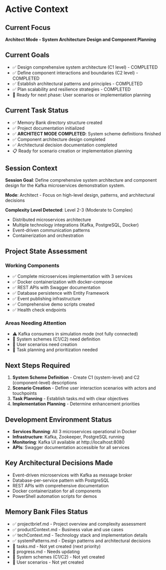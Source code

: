 # Active Context

## Current Focus
**Architect Mode - System Architecture Design and Component Planning**

## Current Goals
- ✅ Design comprehensive system architecture (C1 level) - COMPLETED
- ✅ Define component interactions and boundaries (C2 level) - COMPLETED  
- ✅ Establish architectural patterns and principles - COMPLETED
- ✅ Plan scalability and resilience strategies - COMPLETED
- 🔄 Ready for next phase: User scenarios or implementation planning

## Current Task Status
- ✅ Memory Bank directory structure created
- ✅ Project documentation initialized
- ✅ **ARCHITECT MODE COMPLETED**: System scheme definitions finished
- ✅ Component architecture design completed
- ✅ Architectural decision documentation completed
- 📋 Ready for scenario creation or implementation planning

## Session Context
**Session Goal**: Define comprehensive system architecture and component design for the Kafka microservices demonstration system.

**Mode**: Architect - Focus on high-level design, patterns, and architectural decisions

**Complexity Level Detected**: Level 2-3 (Moderate to Complex)
- Distributed microservices architecture
- Multiple technology integrations (Kafka, PostgreSQL, Docker)
- Event-driven communication patterns
- Containerization and orchestration

## Project State Assessment

### Working Components
- ✅ Complete microservices implementation with 3 services
- ✅ Docker containerization with docker-compose
- ✅ REST APIs with Swagger documentation  
- ✅ Database persistence with Entity Framework
- ✅ Event publishing infrastructure
- ✅ Comprehensive demo scripts created
- ✅ Health check endpoints

### Areas Needing Attention
- ⚠️ Kafka consumers in simulation mode (not fully connected)
- 🔄 System schemes (C1/C2) need definition
- 🔄 User scenarios need creation
- 🔄 Task planning and prioritization needed

## Next Steps Required
1. **System Scheme Definition** - Create C1 (system-level) and C2 (component-level) descriptions
2. **Scenario Creation** - Define user interaction scenarios with actors and touchpoints
3. **Task Planning** - Establish tasks.md with clear objectives
4. **Implementation Planning** - Determine enhancement priorities

## Development Environment Status
- **Services Running**: All 3 microservices operational in Docker
- **Infrastructure**: Kafka, Zookeeper, PostgreSQL running
- **Monitoring**: Kafka UI available at http://localhost:8080
- **APIs**: Swagger documentation accessible for all services

## Key Architectural Decisions Made
- Event-driven microservices with Kafka as message broker
- Database-per-service pattern with PostgreSQL
- REST APIs with comprehensive documentation
- Docker containerization for all components
- PowerShell automation scripts for demos

## Memory Bank Files Status
- ✅ projectbrief.md - Project overview and complexity assessment
- ✅ productContext.md - Business value and use cases  
- ✅ techContext.md - Technology stack and implementation details
- ✅ systemPatterns.md - Design patterns and architectural decisions
- 🔄 tasks.md - Not yet created (next priority)
- 🔄 progress.md - Needs updating
- 🔄 System schemes (C1/C2) - Not yet created
- 🔄 User scenarios - Not yet created